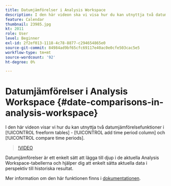 ```yaml
---
title: Datumjämförelser i Analysis Workspace
description: I den här videon ska vi visa hur du kan utnyttja två datumjämförelsefunktioner i frihandstabeller -"lägg till tidsperiodkolumn" och"jämföra tidsperioder".
feature: Calendar
thumbnail: 23985.jpg
kt: 2011
role: User
level: Beginner
exl-id: 2f2ef013-1118-4c78-8877-c294654865e0
source-git-commit: 84984ad9bf65cfc69117e40ac0e0cfe503cac5e5
workflow-type: tm+mt
source-wordcount: '92'
ht-degree: 0%

---
```


# Datumjämförelser i Analysis Workspace {#date-comparisons-in-analysis-workspace}

I den här videon visar vi hur du kan utnyttja två datumjämförelsefunktioner i [!UICONTROL freeform tables] - [!UICONTROL add time period column] och [!UICONTROL compare time periods].

>[!VIDEO](https://video.tv.adobe.com/v/23985/?quality=12&learn=on)

Datumjämförelser är ett enkelt sätt att lägga till djup i de aktuella Analysis Workspace-tabellerna och hjälper dig att enkelt sätta aktuella data i perspektiv till historiska resultat.

Mer information om den här funktionen finns i [dokumentationen](https://experienceleague.adobe.com/docs/analytics/analyze/analysis-workspace/components/calendar-date-ranges/time-comparison.html?lang=en).
